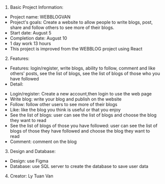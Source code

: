 1. Basic Project Information:
- Project name: WEBBLOGVAN
- Project's goals: Create a website to allow people to write blogs, post, share and follow others to see more of their blogs.
- Start date: August 5
- Completion date: August 10
- 1 day work 13 hours
- This project is improved from the WEBBLOG project using React
2. Features:
- Features: login/register, write blogs, ability to follow, comment and like others' posts, see the list of blogs, see the list of blogs of those who you have followed
- Detail:
+ Login/register: Create a new account,then login to use the web page
+ Write blog: write your blog and publish on the website
+ Follow: follow other users to see more of their blogs
+ Like: like the blog you think is useful or that you enjoy
+ See the list of blogs: user can see the list of blogs and choose the blog they want to read 
+ See the list of blogs of those you have followed: user can see the list of blogs of those they have followed and choose the blog they want to read
+ Comment: comment on the blog
3. Design and Database:
- Design: use Figma
- Database: use SQL server to create the database to save user data
4. Creator: Ly Tuan Van
